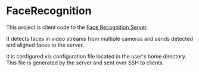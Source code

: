 # FaceRecognition
This project is client code to the [Face Recognition Server](https://github.com/maromcik/FaceRecognitionServer).

It detects faces in video streams from multiple cameras and sends detected and aligned faces to the server.

It is configured via configuration file located in the user's home directory. This file is generated by the server and sent over SSH to clients.
